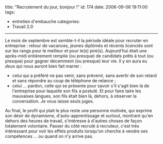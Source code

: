 title: "Recrutement du jour, bonjour !"
id: 174
date: 2006-09-06 19:11:00
tags: 
- entretien d'embauche
categories: 
- Travail 2.0
---

Le mois de septembre est semble-t-il la période idéale pour recruter en entreprise : retour de vacances, jeunes diplômés et récents licenciés sont sur les rangs pour le meilleur et pour le(s) pire(s). Aujourd'hui était une après-midi entièrement remplie (ou presque) de candidats prêts à tout (ou presque) pour gagner décemment (ou presque) leur vie. Il y en aura eu _deux_ qui nous auront bien fait marrer :

*   celui qui a préféré ne pas venir, sans prévenir, sans avertir de son retard et sans répondre au coup de téléphone de relance ;
*   celui ... pardon, celle qui se présente pour savoir s'il s'agit bien là de l'entreprise pour laquelle son fils a postulé. Et pour faire taire les mauvaises langues, son fils était bien là, dehors, à observer la conversation. Je vous laisse seuls juges.

Au final, le profil qui plait le plus reste une personne motivée, qui exprime son désir de dynamisme, d'auto-apprentissage et surtout, montrant qu'en dehors des heures de travail, s'intéresse à d'autres choses de façon totalement volontaire.
Passer du côté recruté à recruteur, c'est très intéressant pour voir les effets produits lorsqu'on cherche à vendre ses compétences ... ou quand on n'y arrive pas.
